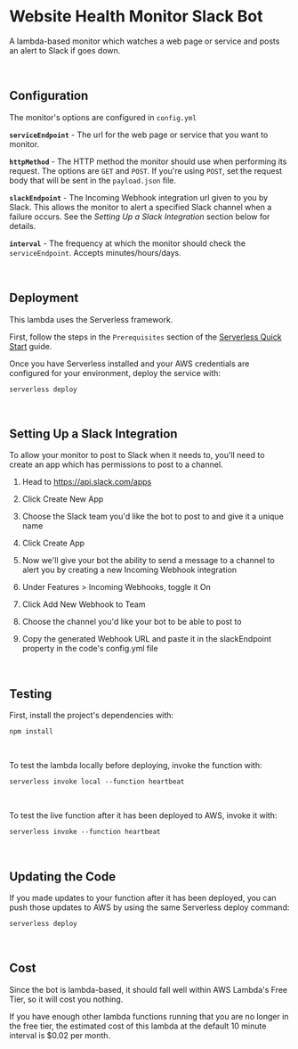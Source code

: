 # Website Health Monitor Slack Bot

A lambda-based monitor which watches a web page or service and posts an alert to Slack if goes down.

<br>

## Configuration

The monitor's options are configured in `config.yml`

**`serviceEndpoint`** - The url for the web page or service that you want to monitor.

**`httpMethod`** - The HTTP method the monitor should use when performing its request.  The options are `GET` and `POST`.  If you're using `POST`, set the request body that will be sent in the `payload.json` file.

**`slackEndpoint`** - The Incoming Webhook integration url given to you by Slack.  This allows the monitor to alert a specified Slack channel when a failure occurs.  See the *Setting Up a Slack Integration* section below for details.

**`interval`** - The frequency at which the monitor should check the `serviceEndpoint`.  Accepts minutes/hours/days.

<br>

## Deployment

This lambda uses the Serverless framework.

First, follow the steps in the `Prerequisites` section of the [Serverless Quick Start](https://serverless.com/framework/docs/providers/aws/guide/quick-start/) guide.

Once you have Serverless installed and your AWS credentials are configured for your environment, deploy the service with:

`serverless deploy`

<br>

## Setting Up a Slack Integration

To allow your monitor to post to Slack when it needs to, you'll need to create an app which has permissions to post to a channel.


1. Head to https://api.slack.com/apps

2. Click Create New App

3. Choose the Slack team you'd like the bot to post to and give it a unique name

4. Click Create App

5. Now we'll give your bot the ability to send a message to a channel to alert you by creating a new Incoming Webhook integration

6. Under Features > Incoming Webhooks, toggle it On

7. Click Add New Webhook to Team

8. Choose the channel you'd like your bot to be able to post to

9. Copy the generated Webhook URL and paste it in the slackEndpoint property in the code's config.yml file

<br>

## Testing

First, install the project's dependencies with:

`npm install`

<br>

To test the lambda locally before deploying, invoke the function with:

`serverless invoke local --function heartbeat`

<br>

To test the live function after it has been deployed to AWS, invoke it with:

`serverless invoke --function heartbeat`

<br>

## Updating the Code

If you made updates to your function after it has been deployed, you can push those updates to AWS by using the same Serverless deploy command:

`serverless deploy`

<br>

## Cost

Since the bot is lambda-based, it should fall well within AWS Lambda's Free Tier, so it will cost you nothing.

If you have enough other lambda functions running that you are no longer in the free tier, the estimated cost of this lambda at the default 10 minute interval is $0.02 per month.
